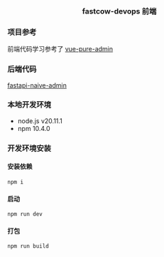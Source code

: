 <h3 align="center">fastcow-devops 前端</h1>

### 项目参考
前端代码学习参考了 [vue-pure-admin](https://github.com/pure-admin/vue-pure-admin)

### 后端代码
[fastapi-naive-admin](https://github.com/cary997/fastcow-devops)

### 本地开发环境

- node.js v20.11.1
- npm 10.4.0

### 开发环境安装

#### 安装依赖

```shell
npm i
```

#### 启动

```shell
npm run dev
```

#### 打包

```shell
npm run build
```
